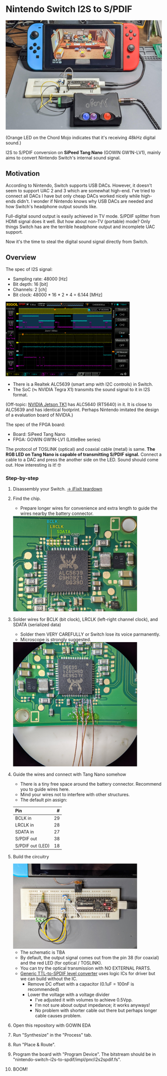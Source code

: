 # Nintendo Switch I2S to S/PDIF

<img alt="Overview" src="/img/overview.jpg">

(Orange LED on the Chord Mojo indicates that it's receiving 48kHz digital sound.)

I2S to S/PDIF conversion on **SiPeed Tang Nano** (GOWIN GW1N-LV1), mainly aims to convert Nintendo Switch's internal sound signal.


## Motivation

According to Nintendo, Switch supports USB DACs. However, it doesn't seem to support UAC 2 and 3 which are somewhat high-end. I've tried to connect all DACs I have but only cheap DACs worked nicely while high-ends didn't. I wonder if Nintendo knows why USB DACs are needed and how Switch's headphone output sounds like.

Full-digital sound output is easily achieved in TV mode. S/PDIF splitter from HDMI signal does it well. But how about non-TV (portable) mode? Only things Switch has are the terrible headphone output and incomplete UAC support.

Now it's the time to steal the digital sound signal directly from Switch.


## Overview

The spec of I2S signal:

 - Sampling rate: 48000 [Hz]
 - Bit depth: 16 [bit]
 - Channels: 2 [ch]
 - Bit clock: 48000 * 16 * 2 * 4 = 6.144 [MHz]

<img alt="Oscilloscope visualized the I2S signal" src="/img/osc.png" width="400px">

 - There is a Realtek ALC5639 (smart amp with I2C controls) in Switch.
 - The SoC (≒ NVIDIA Tegra X1) transmits the sound signal to it in I2S format.

(Off-topic: [NVIDIA Jetson TK1](https://github.com/torvalds/linux/blob/d4db4e553249eda9016fab2e363c26e52c47926f/arch/arm/boot/dts/tegra124-jetson-tk1.dts) has ALC5640 (RT5640) in it. It is close to ALC5639 and has identical footprint. Perhaps Nintendo imitated the design of a evaluation board of NVIDIA.)

The spec of the FPGA board:

 - Board: SiPeed Tang Nano
 - FPGA: GOWIN GW1N-LV1 (LittleBee series)

The protocol of TOSLINK (optical) and coaxial cable (metal) is same. **The RGB LED on Tang Nano is capable of transmitting S/PDIF signal.** Connect a cable to a DAC and press the another side on the LED. Sound should come out. How interesting is it! :nerd_face:


### Step-by-step

1. Disassembly your Switch. [-> iFixit teardown](https://www.ifixit.com/Teardown/Nintendo+Switch+Teardown/78263)

1. Find the chip.

    - Prepare longer wires for convenience and extra length to guide the wires nearby the battery connector.

    <img alt="ALC5639" src="/img/alc5639.jpg" width="400px">

1. Solder wires for BCLK (bit clock), LRCLK (left-right channel clock), and SDATA (serialized data)

    - Solder them VERY CAREFULLY or Switch lose its voice parmanently.
    - Microscope is strongly suggested.

    <img alt="ALC5639 with soldered wires" src="/img/soldered.jpg" width="400px">

1. Guide the wires and connect with Tang Nano somehow

    - There is a tiny free space around the battery connector. Recommend you to guide wires here.
    - Mind your wires not to interfere with other structures.
    - The default pin assign:

    |Pin             | #|
    |:---------------|-:|
    |BCLK in         |29|
    |LRCLK in        |28|
    |SDATA in        |27|
    |S/PDIF out      |38|
    |S/PDIF out (LED)|18|

1. Build the circuitry

    <img alt="Breadboard" src="/img/breadboard.jpg" width="400px">

    - The schematic is TBA
    - By default, the output signal comes out from the pin 38 (for coaxial) and the red LED (for optical / TOSLINK).
    - You can try the optical transmission with NO EXTERNAL PARTS.
    - [Generic TTL-to-SPDIF level converter](https://sound-au.com/project85.htm) uses logic ICs for driver but we can build without the IC.
       - Remove DC offset with a capacitor (0.1uF = 100nF is recommended)
       - Lower the voltage with a voltage divider
           - I've adjusted it with volumes to achieve 0.5Vpp.
           - I'm not sure about output impedance; it works anyways!
           - No problem with shorter cable out there but perhaps longer cable causes problem.

1. Open this repository with GOWIN EDA

1. Run "Synthesize" in the "Process" tab.

1. Run "Place & Route".

1. Program the board with "Program Device". The bitstream should be in "nintendo-switch-i2s-to-spdif/impl/pnr/i2s2spdif.fs".

1. BOOM!


